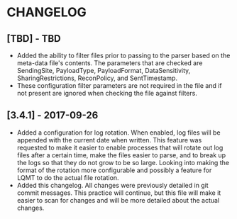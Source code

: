 # CHANGELOG
## [TBD] - TBD
- Added the ability to filter files prior to passing to the parser based on the meta-data file's contents.  The parameters that are checked are SendingSite, PayloadType, PayloadFormat, DataSensitivity, SharingRestrictions, ReconPolicy, and SentTimestamp.
- These configuration filter parameters are not required in the file and if not present are ignored when checking the file against filters.

## [3.4.1] - 2017-09-26
- Added a configuration for log rotation. When enabled, log files will be appended with the current date when written. This feature was requested to make it easier to enable processes that will rotate out log files after a certain time, make the files easier to parse, and to break up the logs so that they do not grow to be so large. Looking into making the format of the rotation more configurable and possibly a feature for LQMT to do the actual file rotation. 
- Added this changelog. All changes were previously detailed in git commit messages. This practice will continue, but this file will make it easier to scan for changes and will be more detailed about the actual changes. 